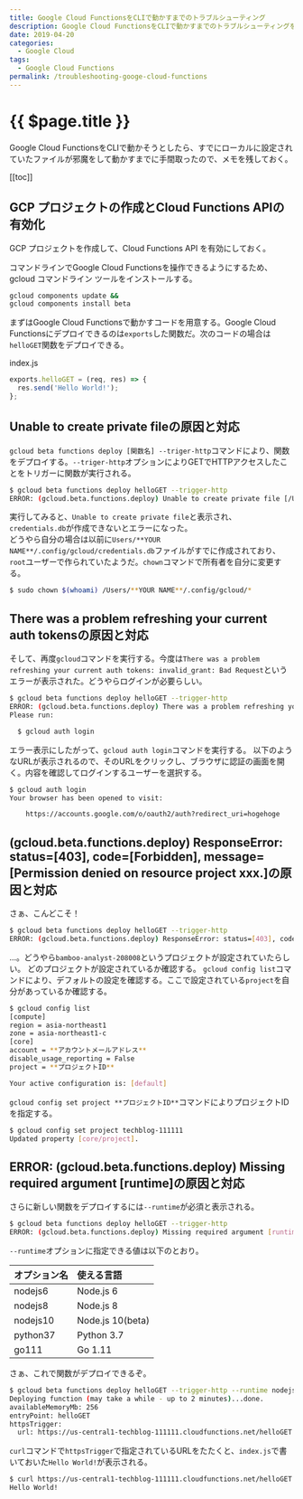 ```yaml
---
title: Google Cloud FunctionsをCLIで動かすまでのトラブルシューティング
description: Google Cloud FunctionsをCLIで動かすまでのトラブルシューティングを説明する
date: 2019-04-20
categories:
  - Google Cloud
tags:
  - Google Cloud Functions
permalink: /troubleshooting-googe-cloud-functions
---
```


# {{ $page.title }}

<PostMeta/>

Google Cloud FunctionsをCLIで動かそうとしたら、すでにローカルに設定されていたファイルが邪魔をして動かすまでに手間取ったので、メモを残しておく。

[[toc]]

## GCP プロジェクトの作成とCloud Functions APIの有効化
GCP プロジェクトを作成して、Cloud Functions API を有効にしておく。

コマンドラインでGoogle Cloud Functionsを操作できるようにするため、gcloud コマンドライン ツールをインストールする。
``` sh
gcloud components update &&
gcloud components install beta
```

まずはGoogle Cloud Functionsで動かすコードを用意する。Google Cloud Functionsにデプロイできるのは`exports`した関数だ。次のコードの場合は`helloGET`関数をデプロイできる。

index.js
``` js
exports.helloGET = (req, res) => {
  res.send('Hello World!');
};
```

## Unable to create private fileの原因と対応
`gcloud beta functions deploy [関数名] --triger-http`コマンドにより、関数をデプロイする。`--triger-http`オプションによりGETでHTTPアクセスしたことをトリガーに関数が実行される。

``` sh
$ gcloud beta functions deploy helloGET --trigger-http
ERROR: (gcloud.beta.functions.deploy) Unable to create private file [/Users/**YOUR NAME**/.config/gcloud/credentials.db]: [Errno 1] Operation not permitted: '/Users/**YOUR NAME**/.config/gcloud/credentials.db'
```

実行してみると、`Unable to create private file`と表示され、
`credentials.db`が作成できないとエラーになった。  
どうやら自分の場合は以前に`Users/**YOUR NAME**/.config/gcloud/credentials.db`ファイルがすでに作成されており、`root`ユーザーで作られていたようだ。`chown`コマンドで所有者を自分に変更する。

``` sh
$ sudo chown $(whoami) /Users/**YOUR NAME**/.config/gcloud/*
```

## There was a problem refreshing your current auth tokensの原因と対応

そして、再度`gcloud`コマンドを実行する。今度は`There was a problem refreshing your current auth tokens: invalid_grant: Bad Request`というエラーが表示された。どうやらログインが必要らしい。

``` sh
$ gcloud beta functions deploy helloGET --trigger-http
ERROR: (gcloud.beta.functions.deploy) There was a problem refreshing your current auth tokens: invalid_grant: Bad Request
Please run:

  $ gcloud auth login
```

エラー表示にしたがって、`gcloud auth login`コマンドを実行する。
以下のようなURLが表示されるので、そのURLをクリックし、ブラウザに認証の画面を開く。内容を確認してログインするユーザーを選択する。
``` sh
$ gcloud auth login
Your browser has been opened to visit:

    https://accounts.google.com/o/oauth2/auth?redirect_uri=hogehoge
```

## (gcloud.beta.functions.deploy) ResponseError: status=[403], code=[Forbidden], message=[Permission denied on resource project xxx.]の原因と対応

さぁ、こんどこそ！  

``` sh
$ gcloud beta functions deploy helloGET --trigger-http
ERROR: (gcloud.beta.functions.deploy) ResponseError: status=[403], code=[Forbidden], message=[Permission denied on resource project bamboo-analyst-208008.]
```

...。どうやら`bamboo-analyst-208008`というプロジェクトが設定されていたらしい。
どのプロジェクトが設定されているか確認する。
`gcloud config list`コマンドにより、デフォルトの設定を確認する。ここで設定されている`project`を自分があっているか確認する。

``` sh
$ gcloud config list
[compute]
region = asia-northeast1
zone = asia-northeast1-c
[core]
account = **アカウントメールアドレス**
disable_usage_reporting = False
project = **プロジェクトID**

Your active configuration is: [default]
```

`gcloud config set project **プロジェクトID**`コマンドによりプロジェクトIDを指定する。

``` sh
$ gcloud config set project techblog-111111
Updated property [core/project].
```

## ERROR: (gcloud.beta.functions.deploy) Missing required argument [runtime]の原因と対応

さらに新しい関数をデプロイするには`--runtime`が必須と表示される。
``` sh
$ gcloud beta functions deploy helloGET --trigger-http
ERROR: (gcloud.beta.functions.deploy) Missing required argument [runtime]: Flag `--runtime` is required for new functions.
```

`--runtime`オプションに指定できる値は以下のとおり。

|オプション名|使える言語|
|:-|:-|
|nodejs6|Node.js 6|
|nodejs8|Node.js 8|
|nodejs10|Node.js 10(beta)|
|python37|Python 3.7|
|go111|Go 1.11|

さぁ、これで関数がデプロイできるぞ。
``` sh
$ gcloud beta functions deploy helloGET --trigger-http --runtime nodejs10
Deploying function (may take a while - up to 2 minutes)...done.
availableMemoryMb: 256
entryPoint: helloGET
httpsTrigger:
  url: https://us-central1-techblog-111111.cloudfunctions.net/helloGET
```

`curl`コマンドで`httpsTrigger`で指定されているURLをたたくと、`index.js`で書いておいた`Hello World!`が表示される。

``` sh
$ curl https://us-central1-techblog-111111.cloudfunctions.net/helloGET
Hello World!
```
